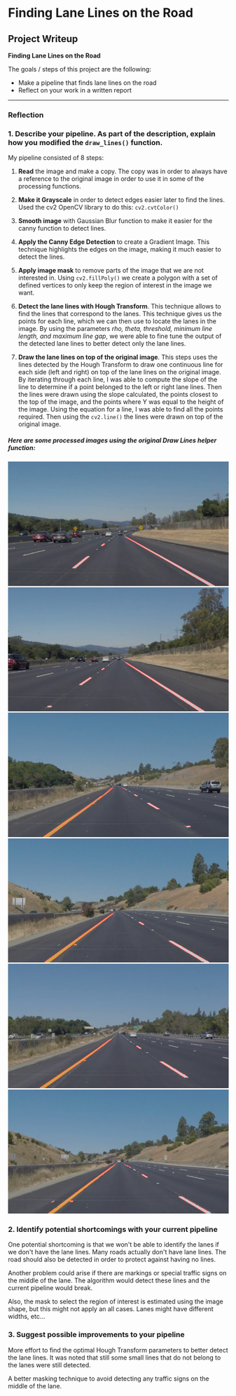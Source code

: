 # **Finding Lane Lines on the Road** 

## Project Writeup



**Finding Lane Lines on the Road**

The goals / steps of this project are the following:
* Make a pipeline that finds lane lines on the road
* Reflect on your work in a written report


[//]: # (Image References)

[image1]: ./test_images_output/solidWhiteCurve.jpg_lanes_1.jpg "Solid White Curve"
[image2]: ./test_images_output/solidWhiteRight.jpg_lanes_1.jpg "Solid White Right"
[image3]: ./test_images_output/solidYellowCurve.jpg_lanes_1.jpg "Solid Yellow Curve"
[image4]: ./test_images_output/solidYellowCurve2.jpg_lanes_1.jpg "Solid Yellow Curve 2"
[image5]: ./test_images_output/solidYellowLeft.jpg_lanes_1.jpg "Solid Yellow Left"
[image6]: ./test_images_output/whiteCarLaneSwitch.jpg_lanes_1.jpg "White Car Lane Switch"

---

### Reflection

### 1. Describe your pipeline. As part of the description, explain how you modified the <code>draw_lines()</code> function.

My pipeline consisted of 8 steps:

1. **Read** the image and make a copy. The copy was in order to always have a reference to the original image in order to use it in some of the processing functions.

2. **Make it Grayscale** in order to detect edges easier later to find the lines. Used the cv2 OpenCV library to do this: <code>cv2.cvtColor()</code>
3. **Smooth image** with Gaussian Blur function to make it easier for the canny function to detect lines.
4. **Apply the Canny Edge Detection** to create a Gradient Image. This technique highlights the edges on the image, making it much easier to detect the lines.
5. **Apply image mask** to remove parts of the image that we are not interested in. Using <code>cv2.fillPoly()</code> we create a polygon with a set of defined vertices to only keep the region of interest in the image we want.
6. **Detect the lane lines with Hough Transform**. This technique allows to find the lines that correspond to the lanes. This technique gives us the points for each line, which we can then use to locate the lanes in the image. By using the parameters *rho, theta, threshold, minimum line length, and maximum line gap*, we were able to fine tune the output of the detected lane lines to better detect only the lane lines.
7. **Draw the lane lines on top of the original image**. This steps uses the lines detected by the Hough Transform to draw one continuous line for each side (left and right) on top of the lane lines on the original image. By iterating through each line, I was able to compute the slope of the line to determine if a point belonged to the left or right lane lines. Then the lines were drawn using the slope calculated, the points closest to the top of the image, and the points where Y was equal to the height of the image. Using the equation for a line, I was able to find all the points required. Then using the <code>cv2.line()</code> the lines were drawn on top of the original image.


##### Here are some processed images using the original Draw Lines helper function:

![alt text][image1]
![alt text][image2]
![alt text][image3]
![alt text][image4]
![alt text][image5]
![alt text][image6]


### 2. Identify potential shortcomings with your current pipeline


One potential shortcoming is that we won't be able to identify the lanes if we don't have the lane lines. Many roads actually don't have lane lines. The road should also be detected in order to protect against having no lines.

Another problem could arise if there are markings or special traffic signs on the middle of the lane. The algorithm would detect these lines and the current pipeline would break.

Also, the mask to select the region of interest is estimated using the image shape, but this might not apply an all cases. Lanes might have different widths, etc...


### 3. Suggest possible improvements to your pipeline

More effort to find the optimal Hough Transform parameters to better detect the lane lines. It was noted that still some small lines that do not belong to the lanes were still detected.

A better masking technique to avoid detecting any traffic signs on the middle of the lane.
